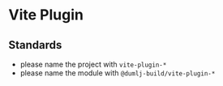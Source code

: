 # Vite Plugin

## Standards

- please name the project with `vite-plugin-*`
- please name the module with `@dumlj-build/vite-plugin-*`
